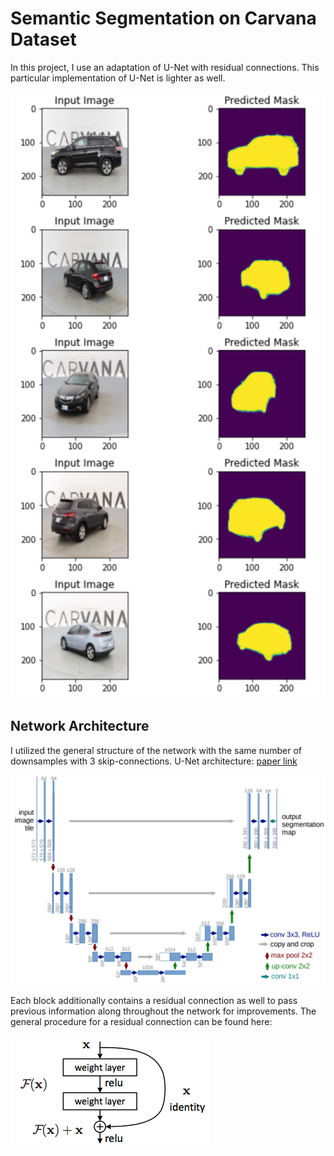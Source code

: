 # Semantic Segmentation on Carvana Dataset

In this project, I use an adaptation of U-Net with residual connections. This particular implementation of U-Net is lighter as well. 

![Image with Predictions!](/imgs/doc_predictions.png "Image with Predictions")


## Network Architecture

I utilized the general structure of the network with the same number of downsamples with 3 skip-connections. 
U-Net architecture:  [paper link](https://arxiv.org/pdf/1505.04597.pdf)

![unet arch!](/imgs/doc_unet.png "unet arch")

Each block additionally contains a residual connection as well to pass previous information along throughout the network for improvements. The general procedure for a residual connection can be found here:

![Residual connections!](/imgs/doc_resconnection.png "Residual connections")
